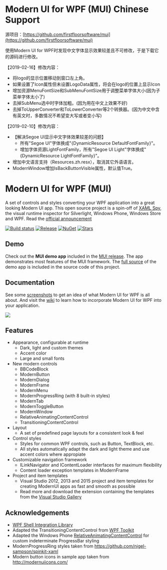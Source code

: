 # Modern UI for WPF (MUI) Chinese Support
源项目：[https://github.com/firstfloorsoftware/mui](https://github.com/firstfloorsoftware/mui)

使用Modern UI for WPF时发现中文字体显示效果较差且不可修改，于是下载它的源码进行修改。

【2019-02-16】修改内容：
* 将logo的显示位置移动到窗口左上角。
* 如果设置了Icon属性但未设置LogoData属性，将会在logo的位置上显示Icon
* 增加资源MenuFontSize和SubMenuFontSize用于调整菜单字体大小(因为子菜单字体太小了)
* 去掉SubMenu选中时字体加粗。(因为用在中文上效果不好)
* 去掉ToUpperConverter和ToLowerConverter等2个转换器。(因为中文中含有英文时，多数情况不希望变大写或者变小写)

【2019-02-10】修改内容：
* 【解决Segoe UI显示中文字体效果较差的问题】
  * 所有"Segoe UI"字体换成"{DynamicResource DefaultFontFamily}"。
  * 增加字体资源LightFontFamily，所有"Segoe UI Light"字体换成"{DynamicResource LightFontFamily}"。
* 增加中文语言支持（Resources.zh.resx），取消其它外语语言。
* ModernWindow增加IsBackButtonVisible属性，默认值True。


# Modern UI for WPF (MUI)
A set of controls and styles converting your WPF application into a great looking Modern UI app. This open source project is a spin-off of [XAML Spy](http://xamlspy.com), the visual runtime inspector for Silverlight, Windows Phone, Windows Store and WPF. Read the [official announcement](http://xamlspy.com/news/open-sourcing-the-xaml-spy-ui)

[![Build status](https://img.shields.io/appveyor/ci/kozw/mui.svg)](https://ci.appveyor.com/project/kozw/mui)
[![Release](https://img.shields.io/github/release/firstfloorsoftware/mui.svg)](https://github.com/firstfloorsoftware/mui/releases/latest)
[![NuGet](https://img.shields.io/nuget/dt/ModernUI.WPF.svg)](http://nuget.org/packages/ModernUI.WPF)
[![Stars](https://img.shields.io/github/stars/firstfloorsoftware/mui.svg)](https://github.com/firstfloorsoftware/mui/stargazers)

## Demo
Check out the **MUI demo app** included in the [MUI release](https://github.com/firstfloorsoftware/mui/releases). The app demonstrates most features of the MUI framework. The [full source](https://github.com/firstfloorsoftware/mui/tree/master/1.0/FirstFloor.ModernUI/FirstFloor.ModernUI.App) of the demo app is included in the source code of this project.

## Documentation
See some [screenshots](https://github.com/firstfloorsoftware/mui/wiki/Screenshots) to get an idea of what Modern UI for WPF is all about. And visit the [wiki](https://github.com/firstfloorsoftware/mui/wiki) to learn how to incorporate Modern UI for WPF into your application.

![](http://firstfloorsoftware.com/media/github/mui/mui.intro.png)

## Features
* Appearance, configurable at runtime
  * Dark, light and custom themes
  * Accent color
  * Large and small fonts
* New modern controls
  * BBCodeBlock
  * ModernButton
  * ModernDialog
  * ModernFrame
  * ModernMenu
  * ModernProgressRing (with 8 built-in styles)
  * ModernTab
  * ModernToggleButton
  * ModernWindow
  * RelativeAnimatingContentControl
  * TransitioningContentControl
* Layout
  * A set of predefined page layouts for a consistent look & feel
* Control styles
  * Styles for common WPF controls, such as Button, TextBlock, etc.
  * All styles automatically adapt the dark and light theme and use accent colors where appropiate
* Customizable navigation framework
  * ILinkNavigator and IContentLoader interfaces for maximum flexibility
  * Content loader exception templates in ModernFrame
* Project and item templates
  * Visual Studio 2012, 2013 and 2015 project and item templates for creating ModernUI apps as fast and smooth as possible
  * Read more and download the extension containing the templates from the [Visual Studio Gallery](http://visualstudiogallery.msdn.microsoft.com/7a4362a7-fe5d-4f9d-bc7b-0c0dc272fe31)

## Acknowledgements
* [WPF Shell Integration Library](http://archive.msdn.microsoft.com/WPFShell)
* Adapted the TransitioningContentControl from [WPF Toolkit](http://wpf.codeplex.com/)
* Adapted the Windows Phone [RelativeAnimatingContentControl](http://msdn.microsoft.com/en-us/library/gg442303(v=vs.92).aspx) for custom indeterminate ProgressBar styling
* ModernProgressRing styles taken from https://github.com/nigel-sampson/spinkit-xaml
* Modern button icons in sample app taken from http://modernuiicons.com/

